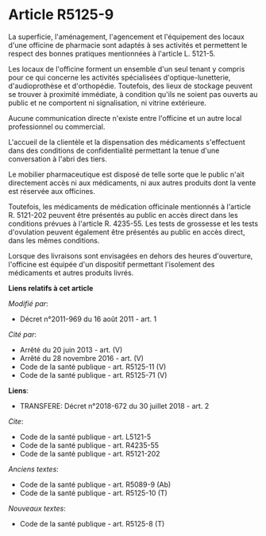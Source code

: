 # Article R5125-9

La superficie, l'aménagement, l'agencement et l'équipement des locaux d'une officine de pharmacie sont adaptés à ses
activités et permettent le respect des bonnes pratiques mentionnées à l'article L. 5121-5.

Les locaux de l'officine forment un ensemble d'un seul tenant y compris pour ce qui concerne les activités spécialisées
d'optique-lunetterie, d'audioprothèse et d'orthopédie. Toutefois, des lieux de stockage peuvent se trouver à proximité
immédiate, à condition qu'ils ne soient pas ouverts au public et ne comportent ni signalisation, ni vitrine extérieure.

Aucune communication directe n'existe entre l'officine et un autre local professionnel ou commercial.

L'accueil de la clientèle et la dispensation des médicaments s'effectuent dans des conditions de confidentialité permettant
la tenue d'une conversation à l'abri des tiers.

Le mobilier pharmaceutique est disposé de telle sorte que le public n'ait directement accès ni aux médicaments, ni aux autres
produits dont la vente est réservée aux officines.

Toutefois, les médicaments de médication officinale mentionnés à l'article R. 5121-202 peuvent être présentés au public en
accès direct dans les conditions prévues à l'article R. 4235-55. Les tests de grossesse et les tests d'ovulation peuvent
également être présentés au public en accès direct, dans les mêmes conditions.

Lorsque des livraisons sont envisagées en dehors des heures d'ouverture, l'officine est équipée d'un dispositif permettant
l'isolement des médicaments et autres produits livrés.

**Liens relatifs à cet article**

_Modifié par_:

  - Décret n°2011-969 du 16 août 2011 - art. 1

_Cité par_:

  - Arrêté du 20 juin 2013 - art. (V)
  - Arrêté du 28 novembre 2016 - art. (V)
  - Code de la santé publique - art. R5125-11 (V)
  - Code de la santé publique - art. R5125-71 (V)

**Liens**:

  - TRANSFERE: Décret n°2018-672 du 30 juillet 2018 - art. 2

_Cite_:

  - Code de la santé publique - art. L5121-5
  - Code de la santé publique - art. R4235-55
  - Code de la santé publique - art. R5121-202

_Anciens textes_:

  - Code de la santé publique - art. R5089-9 (Ab)
  - Code de la santé publique - art. R5125-10 (T)

_Nouveaux textes_:

  - Code de la santé publique - art. R5125-8 (T)
